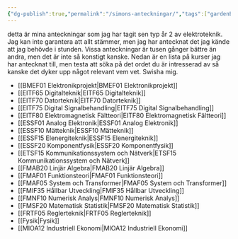 ```yaml
---
{"dg-publish":true,"permalink":"/simons-anteckningar/","tags":["gardenEntry"]}
---
```


detta är mina anteckningar som jag har tagit sen typ år 2 av elektroteknik. Jag kan inte garantera att allt stämmer, men jag har antecknat det jag kände att jag behövde i stunden. Vissa anteckningar är tusen gånger bättre än andra, men det är inte så konstigt kanske. Nedan är en lista på kurser jag har antecknat till, men testa att söka på det ordet du är intresserad av så kanske det dyker upp något relevant vem vet. Swisha mig.
- [[BMEF01 Elektronikprojekt\|BMEF01 Elektronikprojekt]]
- [[EITF65 Digitalteknik\|EITF65 Digitalteknik]]
- [[EITF70 Datorteknik\|EITF70 Datorteknik]]
- [[EITF75 Digital Signalbehandling\|EITF75 Digital Signalbehandling]]
- [[EITF80 Elektromagnetisk Fältteori\|EITF80 Elektromagnetisk Fältteori]]
- [[ESSF01 Analog Elektronik\|ESSF01 Analog Elektronik]]
- [[ESSF10 Mätteknik\|ESSF10 Mätteknik]]
- [[ESSF15 Elenergiteknik\|ESSF15 Elenergiteknik]]
- [[ESSF20 Komponentfysik\|ESSF20 Komponentfysik]]
- [[ETSF15 Kommunikationssystem och Nätverk\|ETSF15 Kommunikationssystem och Nätverk]]
- [[FMAB20 Linjär Algebra\|FMAB20 Linjär Algebra]]
- [[FMAF01 Funktionsteori\|FMAF01 Funktionsteori]]
- [[FMAF05 System och Transformer\|FMAF05 System och Transformer]]
- [[FMIF35 Hållbar Utveckling\|FMIF35 Hållbar Utveckling]]
- [[FMNF10 Numerisk Analys\|FMNF10 Numerisk Analys]]
- [[FMSF20 Matematisk Statistik\|FMSF20 Matematisk Statistik]]
- [[FRTF05 Reglerteknik\|FRTF05 Reglerteknik]]
- [[Fysik\|Fysik]]
- [[MIOA12 Industriell Ekonomi\|MIOA12 Industriell Ekonomi]]
